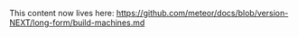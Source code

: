 This content now lives here: https://github.com/meteor/docs/blob/version-NEXT/long-form/build-machines.md